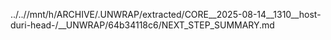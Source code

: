 ../..//mnt/h/ARCHIVE/.UNWRAP/extracted/CORE__2025-08-14__1310__host-duri-head-/__UNWRAP/64b34118c6/NEXT_STEP_SUMMARY.md